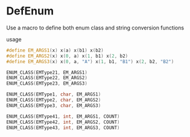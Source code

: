 # DefEnum

Use a macro to define both enum class and string conversion functions

usage
```c++
#define EM_ARGS1(x) x(a) x(b1) x(b2)
#define EM_ARGS2(x) x(0, a) x(1, b1) x(2, b2)
#define EM_ARGS3(x) x(0, a, "A") x(1, b1, "B1") x(2, b2, "B2")

ENUM_CLASS(EMType21, EM_ARGS1)
ENUM_CLASS(EMType22, EM_ARGS2)
ENUM_CLASS(EMType23, EM_ARGS3)

ENUM_CLASS(EMType1, char, EM_ARGS1)
ENUM_CLASS(EMType2, char, EM_ARGS2)
ENUM_CLASS(EMType3, char, EM_ARGS3)

ENUM_CLASS(EMType41, int, EM_ARGS1, COUNT)
ENUM_CLASS(EMType42, int, EM_ARGS2, COUNT)
ENUM_CLASS(EMType43, int, EM_ARGS3, COUNT)
```